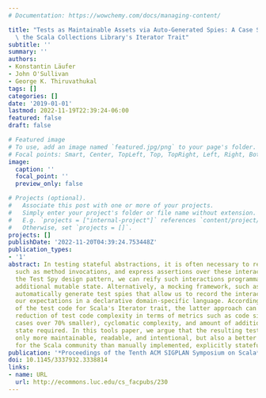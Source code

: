```yaml
---
# Documentation: https://wowchemy.com/docs/managing-content/

title: "Tests as Maintainable Assets via Auto-Generated Spies: A Case Study Involving\
  \ the Scala Collections Library's Iterator Trait"
subtitle: ''
summary: ''
authors:
- Konstantin Läufer
- John O'Sullivan
- George K. Thiruvathukal
tags: []
categories: []
date: '2019-01-01'
lastmod: 2022-11-19T22:39:24-06:00
featured: false
draft: false

# Featured image
# To use, add an image named `featured.jpg/png` to your page's folder.
# Focal points: Smart, Center, TopLeft, Top, TopRight, Left, Right, BottomLeft, Bottom, BottomRight.
image:
  caption: ''
  focal_point: ''
  preview_only: false

# Projects (optional).
#   Associate this post with one or more of your projects.
#   Simply enter your project's folder or file name without extension.
#   E.g. `projects = ["internal-project"]` references `content/project/deep-learning/index.md`.
#   Otherwise, set `projects = []`.
projects: []
publishDate: '2022-11-20T04:39:24.753448Z'
publication_types:
- '1'
abstract: In testing stateful abstractions, it is often necessary to record interactions,
  such as method invocations, and express assertions over these interactions. Following
  the Test Spy design pattern, we can reify such interactions programmatically through
  additional mutable state. Alternatively, a mocking framework, such as Mockito, can
  automatically generate test spies that allow us to record the interactions and express
  our expectations in a declarative domain-specific language. According to our study
  of the test code for Scala's Iterator trait, the latter approach can lead to a significant
  reduction of test code complexity in terms of metrics such as code size (in some
  cases over 70% smaller), cyclomatic complexity, and amount of additional mutable
  state required. In this tools paper, we argue that the resulting test code is not
  only more maintainable, readable, and intentional, but also a better stylistic match
  for the Scala community than manually implemented, explicitly stateful test spies.
publication: '*Proceedings of the Tenth ACM SIGPLAN Symposium on Scala*'
doi: 10.1145/3337932.3338814
links:
- name: URL
  url: http://ecommons.luc.edu/cs_facpubs/230
---
```

